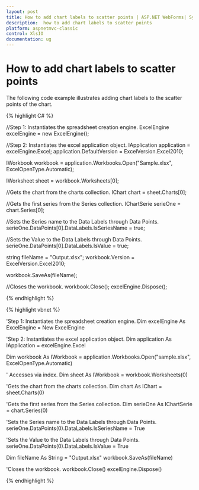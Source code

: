 ```yaml
---
layout: post
title: How to add chart labels to scatter points | ASP.NET WebForms| Syncfusion
description:  how to add chart labels to scatter points
platform: aspnetmvc-classic
control: XlsIO	
documentation: ug
---
```


#  How to add chart labels to scatter points

The following code example illustrates adding chart labels to the scatter points of the chart.

{% highlight C# %}

//Step 1: Instantiates the spreadsheet creation engine.
ExcelEngine excelEngine = new ExcelEngine();

//Step 2: Instantiates the excel application object.
IApplication application = excelEngine.Excel;
application.DefaultVersion = ExcelVersion.Excel2010;
 
IWorkbook workbook = application.Workbooks.Open("Sample.xlsx", ExcelOpenType.Automatic);
 
IWorksheet sheet = workbook.Worksheets[0];
 
//Gets the chart from the charts collection.
IChart chart = sheet.Charts[0];

//Gets the first series from the Series collection.
IChartSerie serieOne = chart.Series[0];       

//Sets the Series name to the Data Labels through Data Points.
serieOne.DataPoints[0].DataLabels.IsSeriesName = true;

//Sets the Value to the Data Labels through Data Points.
serieOne.DataPoints[0].DataLabels.IsValue = true;

string fileName = "Output.xlsx";
workbook.Version = ExcelVersion.Excel2010;
 
workbook.SaveAs(fileName);
 
//Closes the workbook.
workbook.Close();
excelEngine.Dispose();        

{% endhighlight %}

{% highlight vbnet %}

'Step 1: Instantiates the spreadsheet creation engine.
Dim excelEngine As ExcelEngine = New ExcelEngine
 
'Step 2: Instantiates the excel application object.
Dim application As IApplication = excelEngine.Excel
 
Dim workbook As IWorkbook = application.Workbooks.Open("sample.xlsx", ExcelOpenType.Automatic)
 
' Accesses via index.
Dim sheet As IWorkbook = workbook.Worksheets(0)
 
'Gets the chart from the charts collection.
Dim chart As IChart = sheet.Charts(0)

'Gets the first series from the Series collection.
Dim serieOne As IChartSerie = chart.Series(0)


'Sets the Series name to the Data Labels through Data Points.
serieOne.DataPoints(0).DataLabels.IsSeriesName = True

'Sets the Value to the Data Labels through Data Points.
serieOne.DataPoints(0).DataLabels.IsValue = True

 
Dim fileName As String = "Output.xlsx"
workbook.SaveAs(fileName)
 
'Closes the workbook.
workbook.Close()
excelEngine.Dispose()

{% endhighlight %}


